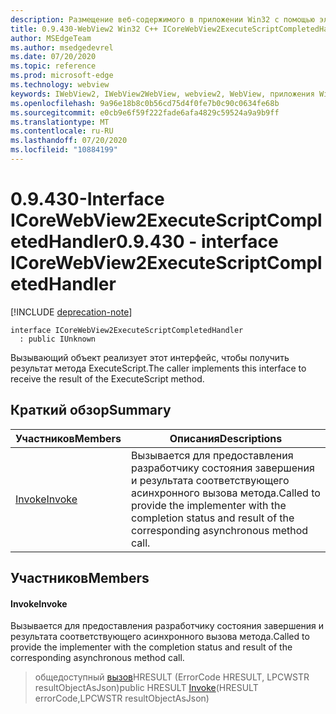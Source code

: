 ```yaml
---
description: Размещение веб-содержимого в приложении Win32 с помощью элемента управления Microsoft Edge WebView2
title: 0.9.430-WebView2 Win32 C++ ICoreWebView2ExecuteScriptCompletedHandler
author: MSEdgeTeam
ms.author: msedgedevrel
ms.date: 07/20/2020
ms.topic: reference
ms.prod: microsoft-edge
ms.technology: webview
keywords: IWebView2, IWebView2WebView, webview2, WebView, приложения Win32, Win32, EDGE, ICoreWebView2, ICoreWebView2Host, элемент управления "веб-браузер", HTML Edge
ms.openlocfilehash: 9a96e18b8c0b56cd75d4f0fe7b0c90c0634fe68b
ms.sourcegitcommit: e0cb9e6f59f222fade6afa4829c59524a9a9b9ff
ms.translationtype: MT
ms.contentlocale: ru-RU
ms.lasthandoff: 07/20/2020
ms.locfileid: "10884199"
---
```

# <span data-ttu-id="535c7-104">0.9.430-Interface ICoreWebView2ExecuteScriptCompletedHandler</span><span class="sxs-lookup"><span data-stu-id="535c7-104">0.9.430 - interface ICoreWebView2ExecuteScriptCompletedHandler</span></span> 

[!INCLUDE [deprecation-note](../../includes/deprecation-note.md)]

```
interface ICoreWebView2ExecuteScriptCompletedHandler
  : public IUnknown
```

<span data-ttu-id="535c7-105">Вызывающий объект реализует этот интерфейс, чтобы получить результат метода ExecuteScript.</span><span class="sxs-lookup"><span data-stu-id="535c7-105">The caller implements this interface to receive the result of the ExecuteScript method.</span></span>

## <span data-ttu-id="535c7-106">Краткий обзор</span><span class="sxs-lookup"><span data-stu-id="535c7-106">Summary</span></span>

 <span data-ttu-id="535c7-107">Участников</span><span class="sxs-lookup"><span data-stu-id="535c7-107">Members</span></span>                        | <span data-ttu-id="535c7-108">Описания</span><span class="sxs-lookup"><span data-stu-id="535c7-108">Descriptions</span></span>
--------------------------------|---------------------------------------------
[<span data-ttu-id="535c7-109">Invoke</span><span class="sxs-lookup"><span data-stu-id="535c7-109">Invoke</span></span>](#invoke) | <span data-ttu-id="535c7-110">Вызывается для предоставления разработчику состояния завершения и результата соответствующего асинхронного вызова метода.</span><span class="sxs-lookup"><span data-stu-id="535c7-110">Called to provide the implementer with the completion status and result of the corresponding asynchronous method call.</span></span>

## <span data-ttu-id="535c7-111">Участников</span><span class="sxs-lookup"><span data-stu-id="535c7-111">Members</span></span>

#### <span data-ttu-id="535c7-112">Invoke</span><span class="sxs-lookup"><span data-stu-id="535c7-112">Invoke</span></span> 

<span data-ttu-id="535c7-113">Вызывается для предоставления разработчику состояния завершения и результата соответствующего асинхронного вызова метода.</span><span class="sxs-lookup"><span data-stu-id="535c7-113">Called to provide the implementer with the completion status and result of the corresponding asynchronous method call.</span></span>

> <span data-ttu-id="535c7-114">общедоступный [вызов](#invoke)HRESULT (ErrorCode HRESULT, LPCWSTR resultObjectAsJson)</span><span class="sxs-lookup"><span data-stu-id="535c7-114">public HRESULT [Invoke](#invoke)(HRESULT errorCode,LPCWSTR resultObjectAsJson)</span></span>

